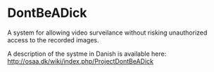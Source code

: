 DontBeADick
===========

A system for allowing video surveilance without risking unauthorized access to the recorded images.

A description of the systme in Danish is available here:
http://osaa.dk/wiki/index.php/ProjectDontBeADick
